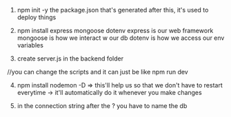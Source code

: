 1. npm init -y
    the package.json that's generated after this, it's used to deploy things 

2. npm install express mongoose dotenv
    express is our web framework 
    mongoose is how we interact w our db 
    dotenv is how we access our env variables 

3. create server.js in the backend folder

//you can change the scripts and it can just be like npm run dev

4. npm install nodemon -D => this'll help us so that we don't have to restart everytime -> it'll automatically do it whenever you make changes 

5. in the connection string after the ? you have to name the db